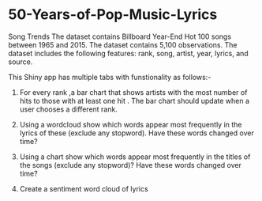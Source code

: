 # 50-Years-of-Pop-Music-Lyrics
Song Trends
The  dataset contains Billboard Year-End Hot 100 songs between 1965 and 2015. The dataset contains 5,100 observations. The dataset includes the following features: rank, song, artist, year, lyrics, and source.

This Shiny app has multiple tabs with funstionality as follows:-

1) For every rank ,a bar chart that shows artists with the most number of hits to those with at least one hit . The bar chart should update when a user chooses a different rank.

2) Using a wordcloud show which words appear most frequently in the lyrics of these (exclude any stopword). Have these words changed over time?

3) Using a chart show which words appear most frequently in the titles of the songs (exclude any stopword)? Have these words changed over time?

4) Create a sentiment word cloud of lyrics
